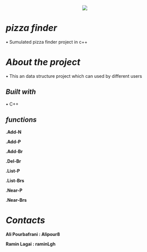 <!--<img align="right" src="https://visitor-badge.laobi.icu/badge?page_id=mhtcode.mhtcode">-->
</p>
<h1 align="center">
  <a href="https://git.io/typing-svg">
    <img src="https://readme-typing-svg.herokuapp.com/?lines=Hi+There!+👋;🙋+Welcome!;This+is+an+Ds+project!;🍕+pizza+finder+🍕+;&center=true&size=28">
  </a>
</h1>


# *pizza finder*

• Sumulated pizza finder project in c++

# *About the project*

• This an data structure project which can used by different users

## *Built with*

•	C++ 

## *functions*

**.Add-N**

**.Add-P**

**.Add-Br**

**.Del-Br**

**.List-P**

**.List-Brs**

**.Near-P**

**.Near-Brs**

# *Contacts*

**Ali Pourbafrani : Alipour8**

**Ramin Lagai : 	raminLgh**

